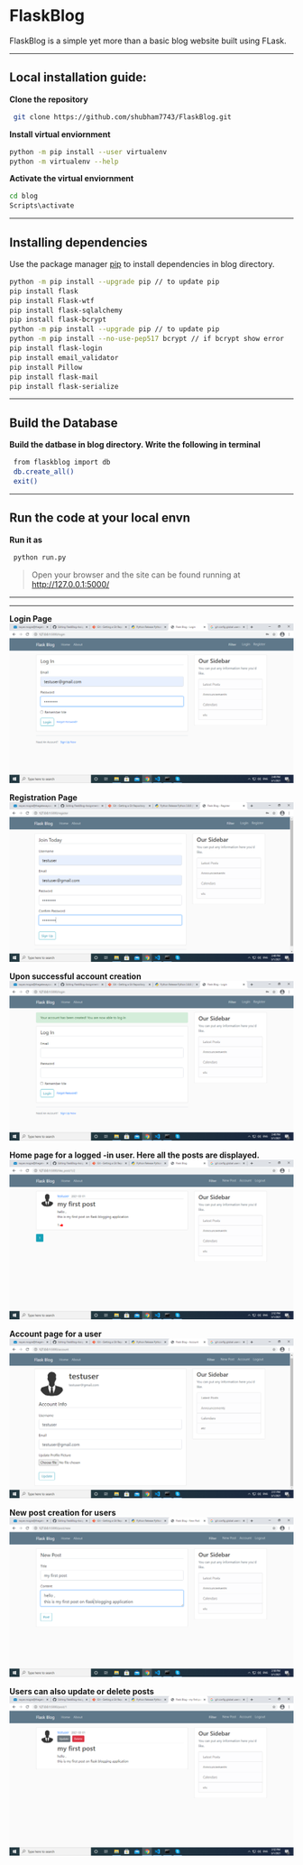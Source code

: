 
# FlaskBlog
FlaskBlog is a simple yet more than a basic blog website built using FLask.

****
## Local installation guide:
**Clone the repository**
```bash
 git clone https://github.com/shubham7743/FlaskBlog.git
```

**Install virtual enviornment**
```bash
python -m pip install --user virtualenv
python -m virtualenv --help
```

**Activate the  virtual enviornment**
```bash
cd blog
Scripts\activate
```

****
## Installing dependencies
Use the package manager [pip](https://pip.pypa.io/en/stable/) to install dependencies in blog directory.
```bash
python -m pip install --upgrade pip	// to update pip
pip install flask
pip install Flask-wtf
pip install flask-sqlalchemy
pip install flask-bcrypt
python -m pip install --upgrade pip	// to update pip
python -m pip install --no-use-pep517 bcrypt // if bcrypt show error
pip install flask-login
pip install email_validator
pip install Pillow
pip install flask-mail
pip install flask-serialize
```
****
## Build the Database
**Build the datbase in blog directory. Write the following in terminal**
```bash
 from flaskblog import db
 db.create_all()
 exit()
 ```
 ****
 
## Run the code at your local envn
**Run it as**
```bash
 python run.py
 ```
>Open your browser and the site can be found running at http://127.0.0.1:5000/ 

****
****
**Login Page**
![](https://github.com/shubham7743/FlaskBlog/blob/main/images/1614590392437.png)

**Registration Page**
![](https://github.com/shubham7743/FlaskBlog/blob/main/images/1614590327249.png)

**Upon successful account creation**
![](https://github.com/shubham7743/FlaskBlog/blob/main/images/1614590297394.png)

**Home page for a logged -in user. Here all the posts are displayed.**
![](https://github.com/shubham7743/FlaskBlog/blob/main/images/1614590532424.png)

**Account page for a user**
![](https://github.com/shubham7743/FlaskBlog/blob/main/images/1614590507876.png)

**New post creation for users**
![](https://github.com/shubham7743/FlaskBlog/blob/main/images/1614590466105.png)

**Users can also update or delete posts**
![](https://github.com/shubham7743/FlaskBlog/blob/main/images/1614590600820.png)
